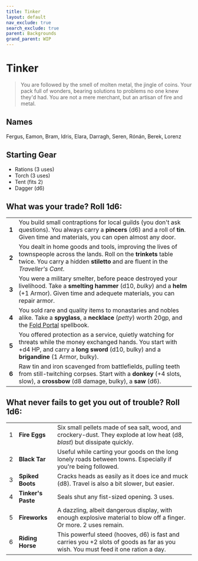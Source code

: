 ```yaml
---
title: Tinker
layout: default
nav_exclude: true
search_exclude: true
parent: Backgrounds
grand_parent: WIP
---
```


# Tinker

> You are followed by the smell of molten metal, the jingle of coins. Your pack full of wonders, bearing solutions to problems no one knew they'd had. You are not a mere merchant, but an artisan of fire and metal. 

## Names
Fergus, Eamon, Bram, Idris, Elara, Darragh, Seren, Rónán, Berek, Lorenz

## Starting Gear

- Rations (3 uses)
- Torch (3 uses)
- Tent (fits 2)
- Dagger (d6)

## What was your trade? Roll 1d6:

|       |                                                                                                                                                                                                                          |
| ----- | --------------------------------- |
| **1** | You build small contraptions for local guilds (you don't ask questions). You always carry a **pincers** (d6) and a roll of **tin**. Given time and materials, you can open almost any door.                              |
| **2** | You dealt in home goods and tools, improving the lives of townspeople across the lands. Roll on the **trinkets** table twice. You carry a hidden **stiletto** and are fluent in the _Traveller's Cant_.                  |
| **3** | You were a military smelter, before peace destroyed your livelihood. Take a **smelting hammer** (d10, _bulky_) and a **helm** (+1 Armor). Given time and adequete materials, you can repair armor.                       |
| **4** | You sold rare and quality items to monastaries and nobles alike. Take a **spyglass**, a **necklace** (_petty_) worth 20gp, and the [Fold Portal](https://cairnrpg.com/resources/more-spellbooks/#fold-portal) spellbook. |
| **5** | You offered protection as a service, quietly watching for threats while the money exchanged hands. You start with +d4 HP, and carry a **long sword** (d10, bulky) and a **brigandine** (1 Armor, bulky).                 |
| **6** | Raw tin and iron scavenged from battlefields, pulling teeth from still-twitching corpses. Start with a **donkey** (+4 slots, slow), a **crossbow** (d8 damage, bulky), a **saw** (d6).                                   |

## What never fails to get you out of trouble? Roll 1d6:

|     |                    |                                                                                                                                   |
| --- | ------------------ | --------------------------------------------------------------------------------------------------------------------------------- |
| 1   | **Fire Eggs**      | Six small pellets made of sea salt, wood, and crockery-dust. They explode at low heat (d8, _blast_) but dissipate quickly.        |
| 2   | **Black Tar**      | Useful while carting your goods on the long lonely roads between towns. Especially if you're being followed.                      |
| 3   | **Spiked Boots**   | Cracks heads as easily as it does ice and muck (d8). Travel is also a bit slower, but easier.                                     |
| 4   | **Tinker's Paste** | Seals shut any fist-sized opening. 3 uses.                                                                                        |
| 5   | **Fireworks**      | A dazzling, albeit dangerous display, with enough explosive material to blow off a finger. Or more. 2 uses remain.                |
| 6   | **Riding Horse**   | This powerful steed (hooves, d6) is fast and carries you +2 slots of goods as far as you wish. You must feed it one ration a day. |

